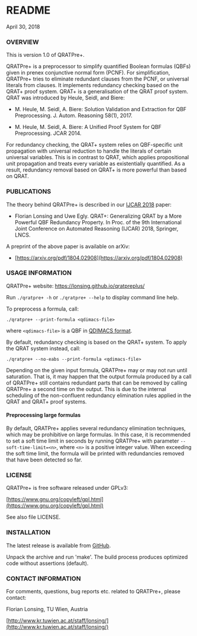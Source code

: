 # README #

April 30, 2018

### OVERVIEW ###

This is version 1.0 of QRATPre+.

QRATPre+ is a preprocessor to simplify quantified Boolean formulas (QBFs)
given in prenex conjunctive normal form (PCNF). For simplification, QRATPre+
tries to eliminate redundant clauses from the PCNF, or universal literals from
clauses. It implements redundancy checking based on the QRAT+ proof
system. QRAT+ is a generalisation of the QRAT proof system. QRAT was introduced by
Heule, Seidl, and Biere:

* M. Heule, M. Seidl, A. Biere: Solution Validation and Extraction for QBF
  Preprocessing. J. Autom. Reasoning 58(1), 2017.

* M. Heule, M. Seidl, A. Biere: A Unified Proof System for QBF
  Preprocessing. JCAR 2014.

For redundancy checking, the QRAT+ system relies on QBF-specific unit
propagation with universal reduction to handle the literals of certain
universal variables. This is in contrast to QRAT, which applies propositional
unit propagation and treats every variable as existentially quantified. As a
result, redundancy removal based on QRAT+ is more powerful than based on QRAT.

### PUBLICATIONS ###

The theory behind QRATPre+ is described in our 
[IJCAR 2018](http://ijcar2018.org/) paper:

* Florian Lonsing and Uwe Egly. QRAT+: Generalizing QRAT by a More Powerful
QBF Redundancy Property. In Proc. of the 9th International Joint Conference on
Automated Reasoning (IJCAR) 2018, Springer, LNCS.

A preprint of the above paper is available on arXiv:

* [https://arxiv.org/pdf/1804.02908](https://arxiv.org/pdf/1804.02908)

### USAGE INFORMATION ###

QRATPre+ website: https://lonsing.github.io/qratpreplus/

Run `./qratpre+ -h` or `./qratpre+ --help` to display command line help.

To preprocess a formula, call: 

`./qratpre+ --print-formula <qdimacs-file>`

where `<qdimacs-file>` is a QBF in [QDIMACS
format](http://www.qbflib.org/qdimacs.html).

By default, redundancy checking is based on the QRAT+ system. To apply the
QRAT system instead, call:

`./qratpre+ --no-eabs --print-formula <qdimacs-file>`

Depending on the given input formula, QRATPre+ may or may not run until
saturation. That is, it may happen that the output formula produced by a call
of QRATPre+ still contains redundant parts that can be removed by calling
QRATPre+ a second time on the output. This is due to the internal scheduling
of the non-confluent redundancy elimination rules applied in the QRAT and
QRAT+ proof systems.

#### Preprocessing large formulas ####

By default, QRATPre+ applies several redundancy elimination techniques, which
may be prohibitive on large formulas. In this case, it is recommended to set a
soft time limit in seconds by running QRATPre+ with parameter
`--soft-time-limit=<n>`, where `<n>` is a positive integer value. When
exceeding the soft time limit, the formula will be printed with redundancies
removed that have been detected so far.

### LICENSE ###

QRATPre+ is free software released under GPLv3:

[https://www.gnu.org/copyleft/gpl.html](https://www.gnu.org/copyleft/gpl.html)

See also file LICENSE.

### INSTALLATION ###

The latest release is available from
[GitHub](https://github.com/lonsing/qratpreplus).

Unpack the archive and run 'make'. The build process produces optimized code
without assertions (default).

### CONTACT INFORMATION ###

For comments, questions, bug reports etc. related to QRATPre+, please contact:

Florian Lonsing, TU Wien, Austria

[http://www.kr.tuwien.ac.at/staff/lonsing/](http://www.kr.tuwien.ac.at/staff/lonsing/)

